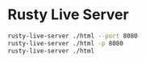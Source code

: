 # Rusty Live Server

```sh
rusty-live-server ./html --port 8080
rusty-live-server ./html -p 8080
rusty-live-server ./html
```
